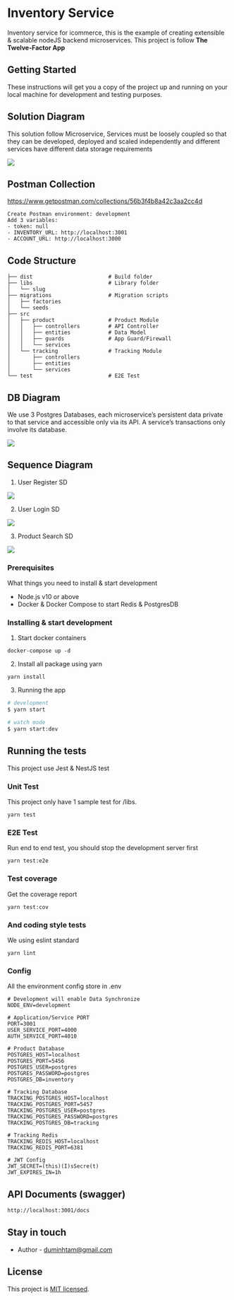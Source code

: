 # Inventory Service
Inventory service for icommerce, this is the example of creating extensible & scalable nodeJS backend microservices. This project is follow **The Twelve-Factor App**
  

## Getting Started

These instructions will get you a copy of the project up and running on your local machine for development and testing purposes.

## Solution Diagram
This solution follow Microservice, Services must be loosely coupled so that they can be developed, deployed and scaled independently and different services have different data storage requirements

![](https://i.imgur.com/C4LF3v8.png)

## Postman Collection
https://www.getpostman.com/collections/56b3f4b8a42c3aa2cc4d

```
Create Postman environment: development
Add 3 variables: 
- token: null
- INVENTORY_URL: http://localhost:3001
- ACCOUNT_URL: http://localhost:3000
```

## Code Structure
```
├── dist						# Build folder
├── libs						# Library folder
│   └── slug
├── migrations					# Migration scripts
│   ├── factories
│   └── seeds
├── src
│   ├── product					# Product Module
│   │   ├── controllers			# API Controller
│   │   ├── entities			# Data Model
│   │   ├── guards				# App Guard/Firewall
│   │   └── services
│   └── tracking				# Tracking Module
│       ├── controllers
│       ├── entities
│       └── services
└── test						# E2E Test

```


## DB Diagram
We use 3 Postgres Databases, each microservice’s persistent data private to that service and accessible only via its API. A service’s transactions only involve its database.

![](https://github.com/duminhtam/icommerce-inventory/blob/master/README/DB/merged.png?raw=true)

## Sequence Diagram
1. User Register SD

![](https://github.com/duminhtam/icommerce-inventory/blob/master/README/SD/User%20Register.png?raw=true)

2. User Login SD

![](https://github.com/duminhtam/icommerce-inventory/blob/master/README/SD/User%20Login.png?raw=true)

3. Product Search SD

![](https://github.com/duminhtam/icommerce-inventory/blob/master/README/SD/Product%20Search.png?raw=true)



### Prerequisites

What things you need to install & start development

* Node.js v10 or above
* Docker & Docker Compose to start Redis & PostgresDB

### Installing & start development

1. Start docker containers

```
docker-compose up -d
```
2. Install all package using yarn

```
yarn install
```
3. Running the app

```bash
# development
$ yarn start

# watch mode
$ yarn start:dev
```

## Running the tests

This project use Jest & NestJS test

### Unit Test

This project only have 1 sample test for /libs.
 

```
yarn test
```
### E2E Test

Run end to end test, you should stop the development server first

```
yarn test:e2e
```

### Test coverage

Get the coverage report

```
yarn test:cov
```

### And coding style tests

We using eslint standard

```
yarn lint
```

### Config
All the environment config store in .env

```dotenv
# Development will enable Data Synchronize
NODE_ENV=development

# Application/Service PORT
PORT=3001
USER_SERVICE_PORT=4000
AUTH_SERVICE_PORT=4010

# Product Database
POSTGRES_HOST=localhost
POSTGRES_PORT=5456
POSTGRES_USER=postgres
POSTGRES_PASSWORD=postgres
POSTGRES_DB=inventory

# Tracking Database
TRACKING_POSTGRES_HOST=localhost
TRACKING_POSTGRES_PORT=5457
TRACKING_POSTGRES_USER=postgres
TRACKING_POSTGRES_PASSWORD=postgres
TRACKING_POSTGRES_DB=tracking

# Tracking Redis
TRACKING_REDIS_HOST=localhost
TRACKING_REDIS_PORT=6381

# JWT Config
JWT_SECRET=(this)(I)sSecre(t)
JWT_EXPIRES_IN=1h

```
## API Documents (swagger)

```bash
http://localhost:3001/docs
```

## Stay in touch

- Author - duminhtam@gmail.com

## License

This project is [MIT licensed](LICENSE).
